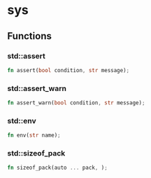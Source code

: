 # sys


## Functions

### std::assert


```rust
fn assert(bool condition, str message);
```
### std::assert_warn


```rust
fn assert_warn(bool condition, str message);
```
### std::env


```rust
fn env(str name);
```
### std::sizeof_pack


```rust
fn sizeof_pack(auto ... pack, );
```
